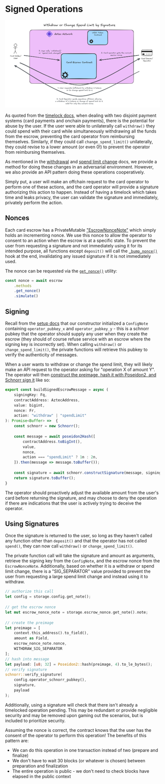 # Signed Operations
![Signed Operations Diagram](./images/signed_operations.png)

As quoted from the [timelock docs](./timelocks.md), when dealing with two disjoint payment systems (card payments and onchain payments), there is the potential for abuse by the user. If the user were able to unilaterally call `withdraw()` they could spend with their card while simultaneously withdrawing all the funds from the escrow, preventing the card operator from reimbursing themselves. Similarly, if they could call `change_spend_limit()` unilaterally, they could revise to a lower amount (or even 0!) to prevent the operator from reimbursing themselves. 

As mentioned in the [withdrawal](./withdrawals.md) and [spend limit change](./spend_limit_change.md) docs, we provide a method for doing these changes in an adversarial environment. However, we also provide an API pattern doing these operations cooperatively.

Simply put, a user will make an offchain request to the card operator to perform one of these actions, and the card operator will provide a signature authorizing this action to happen. Instead of having a timelock which takes time and leaks privacy, the user can validate the signature and immediately, privately perform the action.

## Nonces
Each card escrow has a PrivateMutable ["EscrowNonceNote"](../packages/contracts/src/types/escrow_nonce_note.nr) which simply holds an incrementing nonce. We use this nonce to allow the operator to consent to an action when the escrow is at a specific state. To prevent the user from requesting a signature and not immediately using it for its intended purpose, all functions except `deposit()` will call the [`_bump_nonce()`](../packages/contracts/src/main.nr#L750-L762) hook at the end, invalidating any issued signature if it is not immediately used.

The nonce can be requested via the [`get_nonce()`](../packages/contracts/src/main.nr#L770-L772) utility:
```js
const nonce = await escrow
    .methods
    .get_nonce()
    .simulate()
```

## Signing
Recall from the [setup docs](./escrow_setup.md) that our constructor initialized a `ConfigNote` containing `operator_pubkey_x` and `operator_pubkey_y` - this is a schnorr pubkey that the operator should supply any user when they create the escrow (they should of course refuse service with an escrow where the signing key is incorrectly set). When calling `withdraw()` or `change_spend_limit()`, the private functions will retrieve this pubkey to verify the authenticity of messages.

When a user wants to withdraw or change the spend limit, they will likely make an API request to the operator asking for "operation X of amount Y". The operator will then [construct the preimage, hash it with Poseidon2, and Schnorr sign it](../packages/contracts/ts/src/utils.ts#L28-L46) like so:
```js
export const buildSignedEscrowMessage = async (
    signingKey: Fq,
    contractAddress: AztecAddress,
    value: bigint,
    nonce: Fr,
    action: "withdraw" | "spendLimit"
): Promise<Buffer> =>  {
    const schnorr = new Schnorr();
    
    const message = await poseidon2Hash([
        contractAddress.toBigInt(),
        value,
        nonce,
        action === "spendLimit" ? 1n : 2n,
    ]).then(message => message.toBuffer());

    const signature = await schnorr.constructSignature(message, signingKey);
    return signature.toBuffer();
}
```
The operator should proactively adjust the available amount from the user's card before returning the signature, and may choose to deny the operation if there are indications that the user is actively trying to deceive the operator.

## Using Signatures
Once the signature is returned to the user, so long as they haven't called any function other than `deposit()` and that the operator has not called `spend()`, they can now call `withdraw()` or `change_spend_limit()`.

The private function call will take the signature and amount as arguments, retrieve the signing key from the `ConfigNote`, and the escrow nonce from the `EscrowNonceNote`. Additionally, based on whether it is a withdraw or spend limit change, there is a "SIG_SEPARATOR" value provided to prevent the user from requesting a large spend limit change and instead using it to withdraw.

```rust
// authorize this call
let config = storage.config.get_note();

// get the escrow nonce
let mut escrow_nonce_note = storage.escrow_nonce.get_note().note;

// create the preimage
let preimage = [
    context.this_address().to_field(),
    amount as Field,
    escrow_nonce_note.nonce,
    WITHDRAW_SIG_SEPARATOR
];
// hash into message
let payload: [u8; 32] = Poseidon2::hash(preimage, 4).to_le_bytes();
// verify signature
schnorr::verify_signature(
    config.operator_schnorr_pubkey(),
    signature,
    payload
);
```

Additionally, using a signature will check that there isn't already a timelocked operation pending. This may be redundant or provide negligible security and may be removed upon gaming out the scenarios, but is included to prioritize security.

Assuming the nonce is correct, the contract knows that the user has the consent of the operator to perform this operation! The benefits of this pattern are:
 * We can do this operation in one transaction instead of two (prepare and finalize)
 * We don't have to wait 30 blocks (or whatever is chosen) between preparation and finalization
 * The entire operation is public - we don't need to check blocks have elapsed in the public context